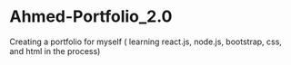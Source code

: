 # Ahmed-Portfolio_2.0
 Creating a portfolio for myself ( learning react.js, node.js, bootstrap, css, and html in the process)
